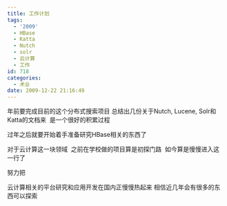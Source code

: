 ```yaml
---
title: 工作计划
tags:
  - '2009'
  - HBase
  - Katta
  - Nutch
  - solr
  - 云计算
  - 工作
id: 718
categories:
  - 术业
date: 2009-12-22 21:16:49
---
```


年前要完成目前的这个分布式搜索项目 总结出几份关于Nutch, Lucene, Solr和Katta的文档来  是一个很好的积累过程

过年之后就要开始着手准备研究HBase相关的东西了

对于云计算这一块领域  之前在学校做的项目算是初探门路  如今算是慢慢进入这一行了

努力把

云计算相关的平台研究和应用开发在国内正慢慢热起来 相信近几年会有很多的东西可以探索